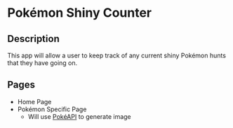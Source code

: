 # Pokémon Shiny Counter

## Description

This app will allow a user to keep track of any current shiny Pokémon hunts that they have going on. 

## Pages

* Home Page
* Pokémon Specific Page
    * Will use [PokéAPI](https://pokeapi.co/) to generate image